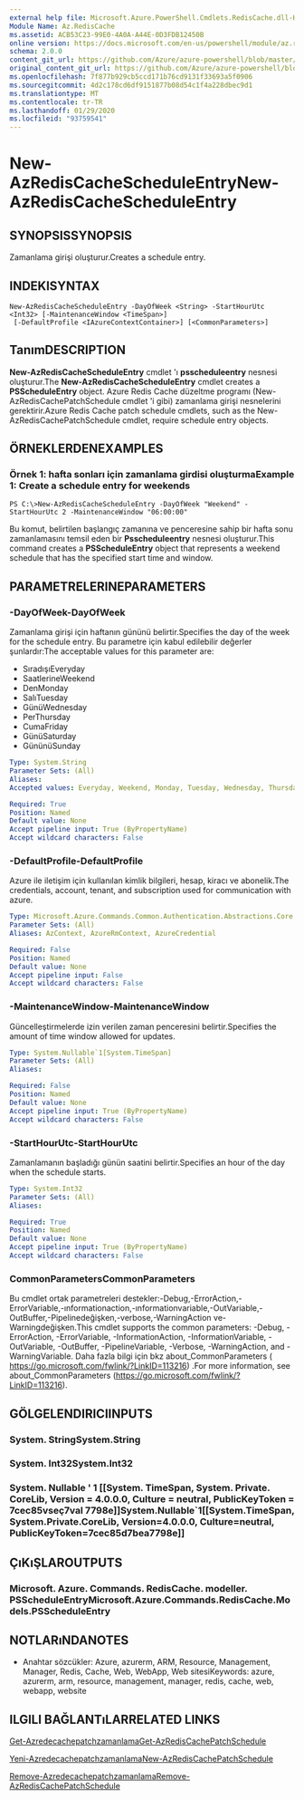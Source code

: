 ```yaml
---
external help file: Microsoft.Azure.PowerShell.Cmdlets.RedisCache.dll-Help.xml
Module Name: Az.RedisCache
ms.assetid: ACB53C23-99E0-4A0A-A44E-0D3FDB12450B
online version: https://docs.microsoft.com/en-us/powershell/module/az.rediscache/new-azrediscachescheduleentry
schema: 2.0.0
content_git_url: https://github.com/Azure/azure-powershell/blob/master/src/RedisCache/RedisCache/help/New-AzRedisCacheScheduleEntry.md
original_content_git_url: https://github.com/Azure/azure-powershell/blob/master/src/RedisCache/RedisCache/help/New-AzRedisCacheScheduleEntry.md
ms.openlocfilehash: 7f877b929cb5ccd171b76cd9131f33693a5f0906
ms.sourcegitcommit: 4d2c178cd6df9151877b08d54c1f4a228dbec9d1
ms.translationtype: MT
ms.contentlocale: tr-TR
ms.lasthandoff: 01/29/2020
ms.locfileid: "93759541"
---
```

# <span data-ttu-id="40ede-101">New-AzRedisCacheScheduleEntry</span><span class="sxs-lookup"><span data-stu-id="40ede-101">New-AzRedisCacheScheduleEntry</span></span>

## <span data-ttu-id="40ede-102">SYNOPSIS</span><span class="sxs-lookup"><span data-stu-id="40ede-102">SYNOPSIS</span></span>
<span data-ttu-id="40ede-103">Zamanlama girişi oluşturur.</span><span class="sxs-lookup"><span data-stu-id="40ede-103">Creates a schedule entry.</span></span>

## <span data-ttu-id="40ede-104">INDEKI</span><span class="sxs-lookup"><span data-stu-id="40ede-104">SYNTAX</span></span>

```
New-AzRedisCacheScheduleEntry -DayOfWeek <String> -StartHourUtc <Int32> [-MaintenanceWindow <TimeSpan>]
 [-DefaultProfile <IAzureContextContainer>] [<CommonParameters>]
```

## <span data-ttu-id="40ede-105">Tanım</span><span class="sxs-lookup"><span data-stu-id="40ede-105">DESCRIPTION</span></span>
<span data-ttu-id="40ede-106">**New-AzRedisCacheScheduleEntry** cmdlet 'ı **psscheduleentry** nesnesi oluşturur.</span><span class="sxs-lookup"><span data-stu-id="40ede-106">The **New-AzRedisCacheScheduleEntry** cmdlet creates a **PSScheduleEntry** object.</span></span>
<span data-ttu-id="40ede-107">Azure Redis Cache düzeltme programı (New-AzRedisCachePatchSchedule cmdlet 'i gibi) zamanlama girişi nesnelerini gerektirir.</span><span class="sxs-lookup"><span data-stu-id="40ede-107">Azure Redis Cache patch schedule cmdlets, such as the New-AzRedisCachePatchSchedule cmdlet, require schedule entry objects.</span></span>

## <span data-ttu-id="40ede-108">ÖRNEKLERDEN</span><span class="sxs-lookup"><span data-stu-id="40ede-108">EXAMPLES</span></span>

### <span data-ttu-id="40ede-109">Örnek 1: hafta sonları için zamanlama girdisi oluşturma</span><span class="sxs-lookup"><span data-stu-id="40ede-109">Example 1: Create a schedule entry for weekends</span></span>
```
PS C:\>New-AzRedisCacheScheduleEntry -DayOfWeek "Weekend" -StartHourUtc 2 -MaintenanceWindow "06:00:00"
```

<span data-ttu-id="40ede-110">Bu komut, belirtilen başlangıç zamanına ve penceresine sahip bir hafta sonu zamanlamasını temsil eden bir **Psscheduleentry** nesnesi oluşturur.</span><span class="sxs-lookup"><span data-stu-id="40ede-110">This command creates a **PSScheduleEntry** object that represents a weekend schedule that has the specified start time and window.</span></span>

## <span data-ttu-id="40ede-111">PARAMETRELERINE</span><span class="sxs-lookup"><span data-stu-id="40ede-111">PARAMETERS</span></span>

### <span data-ttu-id="40ede-112">-DayOfWeek</span><span class="sxs-lookup"><span data-stu-id="40ede-112">-DayOfWeek</span></span>
<span data-ttu-id="40ede-113">Zamanlama girişi için haftanın gününü belirtir.</span><span class="sxs-lookup"><span data-stu-id="40ede-113">Specifies the day of the week for the schedule entry.</span></span>
<span data-ttu-id="40ede-114">Bu parametre için kabul edilebilir değerler şunlardır:</span><span class="sxs-lookup"><span data-stu-id="40ede-114">The acceptable values for this parameter are:</span></span>
- <span data-ttu-id="40ede-115">Sıradışı</span><span class="sxs-lookup"><span data-stu-id="40ede-115">Everyday</span></span> 
- <span data-ttu-id="40ede-116">Saatlerine</span><span class="sxs-lookup"><span data-stu-id="40ede-116">Weekend</span></span> 
- <span data-ttu-id="40ede-117">Den</span><span class="sxs-lookup"><span data-stu-id="40ede-117">Monday</span></span> 
- <span data-ttu-id="40ede-118">Salı</span><span class="sxs-lookup"><span data-stu-id="40ede-118">Tuesday</span></span> 
- <span data-ttu-id="40ede-119">Günü</span><span class="sxs-lookup"><span data-stu-id="40ede-119">Wednesday</span></span> 
- <span data-ttu-id="40ede-120">Per</span><span class="sxs-lookup"><span data-stu-id="40ede-120">Thursday</span></span> 
- <span data-ttu-id="40ede-121">Cuma</span><span class="sxs-lookup"><span data-stu-id="40ede-121">Friday</span></span> 
- <span data-ttu-id="40ede-122">Günü</span><span class="sxs-lookup"><span data-stu-id="40ede-122">Saturday</span></span> 
- <span data-ttu-id="40ede-123">Gününü</span><span class="sxs-lookup"><span data-stu-id="40ede-123">Sunday</span></span>

```yaml
Type: System.String
Parameter Sets: (All)
Aliases:
Accepted values: Everyday, Weekend, Monday, Tuesday, Wednesday, Thursday, Friday, Saturday, Sunday

Required: True
Position: Named
Default value: None
Accept pipeline input: True (ByPropertyName)
Accept wildcard characters: False
```

### <span data-ttu-id="40ede-124">-DefaultProfile</span><span class="sxs-lookup"><span data-stu-id="40ede-124">-DefaultProfile</span></span>
<span data-ttu-id="40ede-125">Azure ile iletişim için kullanılan kimlik bilgileri, hesap, kiracı ve abonelik.</span><span class="sxs-lookup"><span data-stu-id="40ede-125">The credentials, account, tenant, and subscription used for communication with azure.</span></span>

```yaml
Type: Microsoft.Azure.Commands.Common.Authentication.Abstractions.Core.IAzureContextContainer
Parameter Sets: (All)
Aliases: AzContext, AzureRmContext, AzureCredential

Required: False
Position: Named
Default value: None
Accept pipeline input: False
Accept wildcard characters: False
```

### <span data-ttu-id="40ede-126">-MaintenanceWindow</span><span class="sxs-lookup"><span data-stu-id="40ede-126">-MaintenanceWindow</span></span>
<span data-ttu-id="40ede-127">Güncelleştirmelerde izin verilen zaman penceresini belirtir.</span><span class="sxs-lookup"><span data-stu-id="40ede-127">Specifies the amount of time window allowed for updates.</span></span>

```yaml
Type: System.Nullable`1[System.TimeSpan]
Parameter Sets: (All)
Aliases:

Required: False
Position: Named
Default value: None
Accept pipeline input: True (ByPropertyName)
Accept wildcard characters: False
```

### <span data-ttu-id="40ede-128">-StartHourUtc</span><span class="sxs-lookup"><span data-stu-id="40ede-128">-StartHourUtc</span></span>
<span data-ttu-id="40ede-129">Zamanlamanın başladığı günün saatini belirtir.</span><span class="sxs-lookup"><span data-stu-id="40ede-129">Specifies an hour of the day when the schedule starts.</span></span>

```yaml
Type: System.Int32
Parameter Sets: (All)
Aliases:

Required: True
Position: Named
Default value: None
Accept pipeline input: True (ByPropertyName)
Accept wildcard characters: False
```

### <span data-ttu-id="40ede-130">CommonParameters</span><span class="sxs-lookup"><span data-stu-id="40ede-130">CommonParameters</span></span>
<span data-ttu-id="40ede-131">Bu cmdlet ortak parametreleri destekler:-Debug,-ErrorAction,-ErrorVariable,-ınformationaction,-ınformationvariable,-OutVariable,-OutBuffer,-Pipelinedeğişken,-verbose,-WarningAction ve-Warningdeğişken.</span><span class="sxs-lookup"><span data-stu-id="40ede-131">This cmdlet supports the common parameters: -Debug, -ErrorAction, -ErrorVariable, -InformationAction, -InformationVariable, -OutVariable, -OutBuffer, -PipelineVariable, -Verbose, -WarningAction, and -WarningVariable.</span></span> <span data-ttu-id="40ede-132">Daha fazla bilgi için bkz about_CommonParameters ( https://go.microsoft.com/fwlink/?LinkID=113216) .</span><span class="sxs-lookup"><span data-stu-id="40ede-132">For more information, see about_CommonParameters (https://go.microsoft.com/fwlink/?LinkID=113216).</span></span>

## <span data-ttu-id="40ede-133">GÖLGELENDIRICI</span><span class="sxs-lookup"><span data-stu-id="40ede-133">INPUTS</span></span>

### <span data-ttu-id="40ede-134">System. String</span><span class="sxs-lookup"><span data-stu-id="40ede-134">System.String</span></span>

### <span data-ttu-id="40ede-135">System. Int32</span><span class="sxs-lookup"><span data-stu-id="40ede-135">System.Int32</span></span>

### <span data-ttu-id="40ede-136">System. Nullable ' 1 [[System. TimeSpan, System. Private. CoreLib, Version = 4.0.0.0, Culture = neutral, PublicKeyToken = 7cec85vseç7val 7798e]]</span><span class="sxs-lookup"><span data-stu-id="40ede-136">System.Nullable\`1[[System.TimeSpan, System.Private.CoreLib, Version=4.0.0.0, Culture=neutral, PublicKeyToken=7cec85d7bea7798e]]</span></span>

## <span data-ttu-id="40ede-137">ÇıKıŞLAR</span><span class="sxs-lookup"><span data-stu-id="40ede-137">OUTPUTS</span></span>

### <span data-ttu-id="40ede-138">Microsoft. Azure. Commands. RedisCache. modeller. PSScheduleEntry</span><span class="sxs-lookup"><span data-stu-id="40ede-138">Microsoft.Azure.Commands.RedisCache.Models.PSScheduleEntry</span></span>

## <span data-ttu-id="40ede-139">NOTLARıNDA</span><span class="sxs-lookup"><span data-stu-id="40ede-139">NOTES</span></span>
* <span data-ttu-id="40ede-140">Anahtar sözcükler: Azure, azurerm, ARM, Resource, Management, Manager, Redis, Cache, Web, WebApp, Web sitesi</span><span class="sxs-lookup"><span data-stu-id="40ede-140">Keywords: azure, azurerm, arm, resource, management, manager, redis, cache, web, webapp, website</span></span>

## <span data-ttu-id="40ede-141">ILGILI BAĞLANTıLAR</span><span class="sxs-lookup"><span data-stu-id="40ede-141">RELATED LINKS</span></span>

[<span data-ttu-id="40ede-142">Get-Azredecachepatchzamanlama</span><span class="sxs-lookup"><span data-stu-id="40ede-142">Get-AzRedisCachePatchSchedule</span></span>](./Get-AzRedisCachePatchSchedule.md)

[<span data-ttu-id="40ede-143">Yeni-Azredecachepatchzamanlama</span><span class="sxs-lookup"><span data-stu-id="40ede-143">New-AzRedisCachePatchSchedule</span></span>](./New-AzRedisCachePatchSchedule.md)

[<span data-ttu-id="40ede-144">Remove-Azredecachepatchzamanlama</span><span class="sxs-lookup"><span data-stu-id="40ede-144">Remove-AzRedisCachePatchSchedule</span></span>](./Remove-AzRedisCachePatchSchedule.md)


